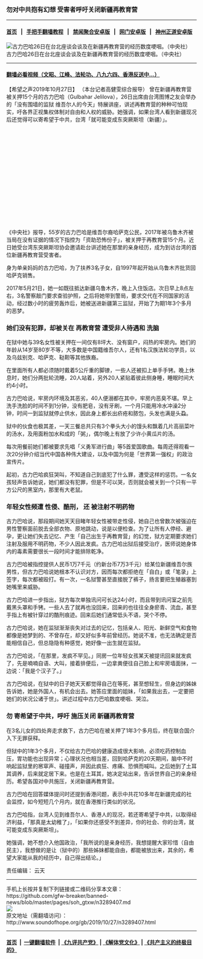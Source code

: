 ### 勿对中共抱有幻想 受害者呼吁关闭新疆再教育营
------------------------

#### [首页](https://github.com/gfw-breaker/banned-news/blob/master/README.md) &nbsp;&nbsp;|&nbsp;&nbsp; [手把手翻墙教程](https://github.com/gfw-breaker/guides/wiki) &nbsp;&nbsp;|&nbsp;&nbsp; [禁闻聚合安卓版](https://github.com/gfw-breaker/bn-android) &nbsp;&nbsp;|&nbsp;&nbsp; [网门安卓版](https://github.com/oGate2/oGate) &nbsp;&nbsp;|&nbsp;&nbsp; [神州正道安卓版](https://github.com/SzzdOgate/update) 



<div class="zhidingtu">
 <div class="ar-wrap-3x2">
  <img alt="古力巴哈26日在台北座谈会谈及在新疆再教育营的经历数度哽咽。（中央社）" class="ar-wrap-inside-fill" src="http://img.soundofhope.org/2019/10/1152x768-319032076296-600x400.jpg"/>
 </div>
 <div class="caption">
  古力巴哈26日在台北座谈会谈及在新疆再教育营的经历数度哽咽。（中央社）
 </div>
</div>
<hr/>


#### [翻墙必看视频（文昭、江峰、法轮功、八九六四、香港反送中...）](https://github.com/gfw-breaker/banned-news/blob/master/pages/links.md)

<div class="content">
 <p>
  <span class="content-info-date">
   【希望之声2019年10月27日】
  </span>
  <span class="content-info-type">
   （本台记者高健雯综合报导）
  </span>
  曾在新疆再教育营被关押15个月的古力巴哈（Gulbahar Jelilova），26日出席由台湾图博之友会举办的「没有围墙的监狱 维吾尔人的今天」特展讲座，讲述再教育营的种种可怕现实，吁各界正视集权体制对自由和人权的威胁。她强调，如果台湾人看到新疆现况后还觉得可以寄希望于中共，台湾「就可能变成东突厥斯坦（新疆）」。
 </p>
 <div class="widget ad-300x250 ad-ecf">
  <!-- ZW30 Post Embed 300x250 1 -->
  <ins class="adsbygoogle" data-ad-client="ca-pub-1519518652909441" data-ad-slot="9768754376" style="display:inline-block;width:300px;height:250px">
  </ins>
 </div>
 <p>
  《中央社》报导，55岁的古力巴哈是维吾尔裔哈萨克公民，2017年被乌鲁木齐被当局在没有证据的情况下指控为「资助恐怖份子」，被关押于再教育营15个月。近日她受台湾东突厥斯坦协会邀请赴台讲述她在那里的亲身经历，成为到访台湾的首位新疆再教育营受害者。
 </p>
 <p>
  身为单亲妈妈的古力巴哈，为了扶养3名子女，自1997年起开始从乌鲁木齐批货回哈萨克销售。
 </p>
 <p>
  2017年5月21日，她一如既往抵达新疆乌鲁木齐，晚上入住饭店。次日早上8点左右，3名警察敲门要求查验护照，之后将她带到警局，要求交代在不同国家的活动，经过数小时的疲劳轰炸后，她被送进新疆第三监狱，开始了为期1年3个多月的恶梦。
 </p>
 <h3>
  <strong>
   她们没有犯罪，却被关在
  </strong>
  <strong>
   再教育营
  </strong>
  <strong>
   遭受非人待遇和
  </strong>
  <strong>
   洗脑
  </strong>
 </h3>
 <p>
  在狱中她与39名女性被关押在一间仅有8坪大、没有窗户，闷热的牢房内。她们的年龄从14岁至80岁不等，大多数是中国籍维吾尔人，还有1名汉族法轮功学员，以及乌兹别克、哈萨克、鞑靼等其他族裔。
 </p>
 <p>
  在里面所有人都必须随时戴着5公斤重的脚镣，一些人还被扣上单手手铐。晚上休息时，她们分两批轮流睡，20人站着，另外20人紧贴着彼此侧身睡，睡眠时间大约4小时。
 </p>
 <p>
  古力巴哈说，牢房内环境及其恶劣，40人便溺都在其中，牢房内恶臭不堪。早上洗手洗脸的时间不到1分钟，没有肥皂，没有牙刷，一个月只能用冷水冲澡2分钟，时间一到监狱就停止供水，因此身上都长出疥疮和脓包，头发也满是头蝨。
 </p>
 <p>
  狱中的伙食也极其差，一天三餐总共只有3个拳头大小的馒头和飘着几片高丽菜叶的汤水，及用面粉加水和成的「粥」，偶尔晚上有放了少许小黄瓜片的汤。
 </p>
 <p>
  每次用餐前她们都被要求先唱「义勇军进行曲」等5首爱国歌曲。每周还得观看一次20分钟介绍当代中国各种伟大建设，以及中国为何是「世界第一强权」的政治宣传片。
 </p>
 <div>
 </div>
 <p>
  起初，古力巴哈疯狂哭叫，不知道自己到底犯了什么罪，遭受这样的惩罚。一名女孩轻声告诉她说，她们都没有犯罪，但是不可以哭，否则就会被关到一个只有一平方公尺的黑室内，那里有大老鼠。
 </p>
 <h3>
  <strong>
   年轻女性频遭
  </strong>
  <strong>
   性侵、酷刑，
  </strong>
  <strong>
   还
  </strong>
  <strong>
   被注射不明药物
  </strong>
 </h3>
 <p>
  古力巴哈说，那段期间她天天目睹年轻女性被带走性侵，她自己也曾数次被强迫在男性警察面前脱去全部衣物、原地跳动，说是以便检查。为了让所有人停经、避孕，更让她们失去记忆、产生「自己出生于再教育营」的幻觉，狱方定期要求她们注射及服用不明药物，不少人因此发疯。古力巴哈出狱后接受治疗，医师说她身体内的毒素需要很长一段时间才能排除乾净。
 </p>
 <p>
  古力巴哈被指控提供人民币1万7千元（约新台币7万3千元）给某位新疆维吾尔族男性，但古力巴哈说她根本不认识对方，因而每次都拒绝在「自白」或「笔录」上签字，每次都被殴打。有一次，一名狱警甚至直接脱了裤子，扬言要把生殖器塞到她嘴里来威胁。
 </p>
 <p>
  古力巴哈进一步指出，狱方每次单独讯问可长达24小时，而且带到讯问室之前先戴黑头罩和手铐。一些人去了就再也没回来，回来的也往往全身瘀青、流血，甚至手指上有被针穿过的酷刑痕迹。回来后她们通常低头不语，哭个不停。
 </p>
 <p>
  古力巴哈说，她在监狱渐渐丧失对过去的记忆，包括亲人、阳光、新鲜空气和食物都像是她梦到的、不曾存在，却又好似多年前曾经历。她说不准，也无法确定是否能相信自己，但总隐隐有种感觉，她好像一出生就在监狱。
 </p>
 <p>
  古力巴哈说，「在那里，发疯不罕见。」同房一位年轻女孩某天被提讯回来就发疯了，先是喃喃自语、大叫，接着排便后，一边拿粪便往自己脸上和牢房墙面抹，一边说：「我是个汉子了。」
 </p>
 <p>
  古力巴哈说，在狱中的日子她天天都觉得自己在等死，甚至想轻生，但身边的姊妹告诉她，她是外国人，有机会出去。她答应里面的姐妹，「如果我出去，一定要把她们的状况公诸于世」。讲述过程中古力巴哈数度哽咽、哭泣。
 </p>
 <h3>
  <strong>
   勿
  </strong>
  <strong>
   寄希望于中共，呼吁
  </strong>
  <strong>
   施压关闭
  </strong>
  <strong>
   新疆再教育营
  </strong>
 </h3>
 <p>
  在3名儿女的四处奔走求救下，古力巴哈在被关押了1年3个多月后，终在联合国介入下无罪获释。
 </p>
 <p>
  但狱中的1年3个多月，不仅给古力巴哈的健康造成很大影响，必须吃药控制血压，胃功能也出现异常；心理状况也相当差，回到哈萨克的20天期间，脑中不时响起监狱里的窸窣声、碰撞声，并因此疯狂、疼痛、恐惧而喊叫。之后她到了土耳其调养，后来就定居下来。也是在土耳其，她决定站出来，告诉世界自己的亲身经历。希望各国对中共施压，关闭新疆再教育营。
 </p>
 <p>
  古力巴哈在回答媒体提问时还提到香港问题，表示中共花10多年在新疆完成的社会监控，如今短短几个月内，就在香港推行类似的状况。
 </p>
 <p>
  古力巴哈指，台湾人见到维吾尔人、香港人的现况，若还寄希望于中共，以取得经济利益，「那真是太幼稚了」，「如果你还感受不到差异，你的社会、你的台湾，就可能变成东突厥斯坦」。
 </p>
 <p>
  她强调，她不想介入他国政治，「我所说的是亲身经历，我想提醒大家珍惜（自由民主），我想做的是让（狱中的）那些姊妹都能自由，都能被放出来，其余的，希望大家能从我的经历中，自己得出结论。」
 </p>
 <div class="content-info-btm">
  <p class="content-info-zerenbianji">
   <span class="content-info-title">
    责任编辑：
   </span>
   <span class="content-info-content">
    云天
   </span>
  </p>
 </div>
</div>

<hr/>
手机上长按并复制下列链接或二维码分享本文章：<br/>
https://github.com/gfw-breaker/banned-news/blob/master/pages/soh_gtxw/n3289407.md <br/>
<a href='https://github.com/gfw-breaker/banned-news/blob/master/pages/soh_gtxw/n3289407.md'><img src='https://github.com/gfw-breaker/banned-news/blob/master/pages/soh_gtxw/n3289407.md.png'/></a> <br/>
原文地址（需翻墙访问）：http://www.soundofhope.org/gb/2019/10/27/n3289407.html


------------------------
#### [首页](https://github.com/gfw-breaker/banned-news/blob/master/README.md) &nbsp;|&nbsp; [一键翻墙软件](https://github.com/gfw-breaker/nogfw/blob/master/README.md) &nbsp;| [《九评共产党》](https://github.com/gfw-breaker/9ping.md/blob/master/README.md#九评之一评共产党是什么) | [《解体党文化》](https://github.com/gfw-breaker/jtdwh.md/blob/master/README.md) | [《共产主义的终极目的》](https://github.com/gfw-breaker/gczydzjmd.md/blob/master/README.md)


<img src='http://gfw-breaker.win/banned-news/pages/soh_gtxw/n3289407.md' width='0px' height='0px'/>